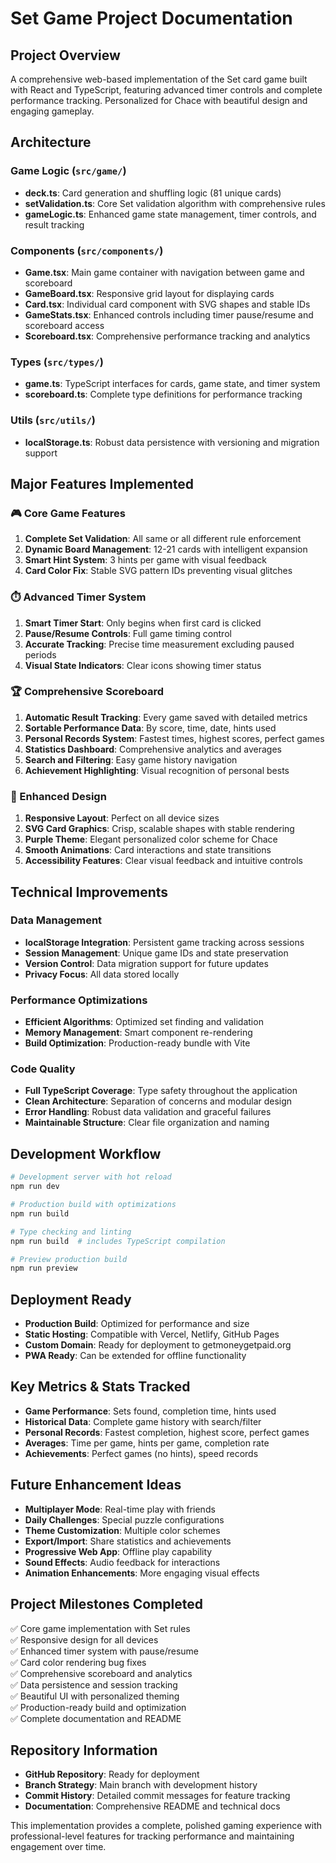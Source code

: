 # Set Game Project Documentation

## Project Overview
A comprehensive web-based implementation of the Set card game built with React and TypeScript, featuring advanced timer controls and complete performance tracking. Personalized for Chace with beautiful design and engaging gameplay.

## Architecture

### Game Logic (`src/game/`)
- **deck.ts**: Card generation and shuffling logic (81 unique cards)
- **setValidation.ts**: Core Set validation algorithm with comprehensive rules
- **gameLogic.ts**: Enhanced game state management, timer controls, and result tracking

### Components (`src/components/`)
- **Game.tsx**: Main game container with navigation between game and scoreboard
- **GameBoard.tsx**: Responsive grid layout for displaying cards
- **Card.tsx**: Individual card component with SVG shapes and stable IDs
- **GameStats.tsx**: Enhanced controls including timer pause/resume and scoreboard access
- **Scoreboard.tsx**: Comprehensive performance tracking and analytics

### Types (`src/types/`)
- **game.ts**: TypeScript interfaces for cards, game state, and timer system
- **scoreboard.ts**: Complete type definitions for performance tracking

### Utils (`src/utils/`)
- **localStorage.ts**: Robust data persistence with versioning and migration support

## Major Features Implemented

### 🎮 Core Game Features
1. **Complete Set Validation**: All same or all different rule enforcement
2. **Dynamic Board Management**: 12-21 cards with intelligent expansion
3. **Smart Hint System**: 3 hints per game with visual feedback
4. **Card Color Fix**: Stable SVG pattern IDs preventing visual glitches

### ⏱️ Advanced Timer System
1. **Smart Timer Start**: Only begins when first card is clicked
2. **Pause/Resume Controls**: Full game timing control
3. **Accurate Tracking**: Precise time measurement excluding paused periods
4. **Visual State Indicators**: Clear icons showing timer status

### 🏆 Comprehensive Scoreboard
1. **Automatic Result Tracking**: Every game saved with detailed metrics
2. **Sortable Performance Data**: By score, time, date, hints used
3. **Personal Records System**: Fastest times, highest scores, perfect games
4. **Statistics Dashboard**: Comprehensive analytics and averages
5. **Search and Filtering**: Easy game history navigation
6. **Achievement Highlighting**: Visual recognition of personal bests

### 🎨 Enhanced Design
1. **Responsive Layout**: Perfect on all device sizes
2. **SVG Card Graphics**: Crisp, scalable shapes with stable rendering
3. **Purple Theme**: Elegant personalized color scheme for Chace
4. **Smooth Animations**: Card interactions and state transitions
5. **Accessibility Features**: Clear visual feedback and intuitive controls

## Technical Improvements

### Data Management
- **localStorage Integration**: Persistent game tracking across sessions
- **Session Management**: Unique game IDs and state preservation
- **Version Control**: Data migration support for future updates
- **Privacy Focus**: All data stored locally

### Performance Optimizations
- **Efficient Algorithms**: Optimized set finding and validation
- **Memory Management**: Smart component re-rendering
- **Build Optimization**: Production-ready bundle with Vite

### Code Quality
- **Full TypeScript Coverage**: Type safety throughout the application
- **Clean Architecture**: Separation of concerns and modular design
- **Error Handling**: Robust data validation and graceful failures
- **Maintainable Structure**: Clear file organization and naming

## Development Workflow
```bash
# Development server with hot reload
npm run dev

# Production build with optimizations
npm run build

# Type checking and linting
npm run build  # includes TypeScript compilation

# Preview production build
npm run preview
```

## Deployment Ready
- **Production Build**: Optimized for performance and size
- **Static Hosting**: Compatible with Vercel, Netlify, GitHub Pages
- **Custom Domain**: Ready for deployment to getmoneygetpaid.org
- **PWA Ready**: Can be extended for offline functionality

## Key Metrics & Stats Tracked
- **Game Performance**: Sets found, completion time, hints used
- **Historical Data**: Complete game history with search/filter
- **Personal Records**: Fastest completion, highest score, perfect games
- **Averages**: Time per game, hints per game, completion rate
- **Achievements**: Perfect games (no hints), speed records

## Future Enhancement Ideas
- **Multiplayer Mode**: Real-time play with friends
- **Daily Challenges**: Special puzzle configurations
- **Theme Customization**: Multiple color schemes
- **Export/Import**: Share statistics and achievements
- **Progressive Web App**: Offline play capability
- **Sound Effects**: Audio feedback for interactions
- **Animation Enhancements**: More engaging visual effects

## Project Milestones Completed
✅ Core game implementation with Set rules  
✅ Responsive design for all devices  
✅ Enhanced timer system with pause/resume  
✅ Card color rendering bug fixes  
✅ Comprehensive scoreboard and analytics  
✅ Data persistence and session tracking  
✅ Beautiful UI with personalized theming  
✅ Production-ready build and optimization  
✅ Complete documentation and README  

## Repository Information
- **GitHub Repository**: Ready for deployment
- **Branch Strategy**: Main branch with development history
- **Commit History**: Detailed commit messages for feature tracking
- **Documentation**: Comprehensive README and technical docs

This implementation provides a complete, polished gaming experience with professional-level features for tracking performance and maintaining engagement over time.